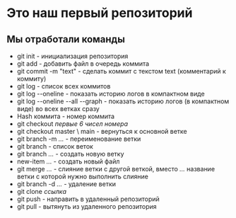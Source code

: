 # Это наш первый репозиторий
## Мы отработали команды

* git init - инициализация репозитория
* git add - добавить файл в очередь коммита
* git commit -m "text" - сделать коммит с текстом text (комментарий к коммиту)
* git log - список всех коммитов
* git log --oneline - показать историю логов в компактном виде
* git log --oneline --all --graph - показать историю логов (в компактном виде) во всех ветках сразу
* Hash коммита - номер коммита
* git checkout *первые 6 чисел номера*
* git checkout master \ main - вернуться к основной ветке
* git branch -m *...* - переименование ветки
* git branch - список веток
* git branch *...* - создать новую ветку
* new-item *...* - создать новый файл
* git merge *...* - слияние ветки с другой веткой, вместо *...* название ветки с которой нужно выполнить слияние
* git branch -d *...* - удаление ветки
* git clone *ссылка*
* git push - направить в удаленный репозиторий
* git pull - вытянуть из удаленного репозитория